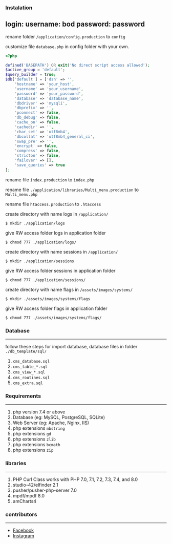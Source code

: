 ### Instalation
login:
username: bod
password: password
---
rename folder `/application/config.production` to `config`

customize file `database.php` in config folder with your own.

```php
<?php

defined('BASEPATH') OR exit('No direct script access allowed');
$active_group = 'default';
$query_builder = true;
$db['default'] = ['dsn' => '',
    'hostname' => 'your_host',
    'username' => 'your_username',
    'password' => 'your_password',
    'database' => 'database_name',
    'dbdriver' => 'mysqli',
    'dbprefix' => '',
    'pconnect' => false,
    'db_debug' => false,
    'cache_on' => false,
    'cachedir' => '',
    'char_set' => 'utf8mb4',
    'dbcollat' => 'utf8mb4_general_ci',
    'swap_pre' => '',
    'encrypt' => false,
    'compress' => false,
    'stricton' => false,
    'failover' => [],
    'save_queries' => true
];

```

rename file `index.production` to `index.php`

rename file `./application/libraries/Multi_menu.production` to `Multi_menu.php`

rename file `htaccess.production` to `.htaccess`

create directory with name logs in `/application/`

    $ mkdir ./application/logs

give RW access folder logs in application folder

    $ chmod 777 ./application/logs/

create directory with name sessions in `/application/`

    $ mkdir ./application/sessions

give RW access folder sessions in application folder

    $ chmod 777 ./application/sessions/
    
create directory with name flags in `/assets/images/systems/`

    $ mkdir ./assets/images/systems/flags

give RW access folder flags in application folder

    $ chmod 777 ./assets/images/systems/flags/

### Database
---
follow these steps for import database, database files in folder `./db_template/sql/`

1. `cms_database.sql`
1. `cms_table_*.sql`
1. `cms_view_*.sql`
1. `cms_routines.sql`
1. `cms_extra.sql`

### Requirements
---
1. php version 7.4 or above
1. Database (eg: MySQL, PostgreSQL, SQLite)
1. Web Server (eg: Apache, Nginx, IIS)
1. php extensions `mbstring`
1. php extensions `gd`
1. php extensions `zlib`
1. php extensions `bcmath`
1. php extensions `zip`

### libraries
---
1. PHP Curl Class works with PHP 7.0, 7.1, 7.2, 7.3, 7.4, and 8.0
1. studio-42/elfinder 2.1
1. pusher/pusher-php-server 7.0
1. mpdf/mpdf 8.0
1. amCharts4

### contributors
---
- [Facebook](https://facebook.com/nohackeron)
- [Instagram](https://instagram.com/priyambodoss)